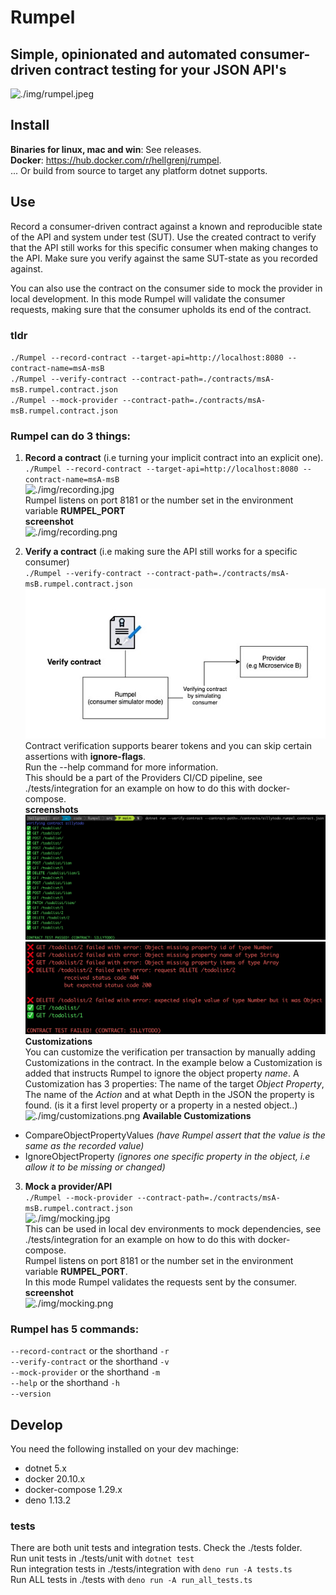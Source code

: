 # Rumpel
## Simple, opinionated and automated consumer-driven contract testing for your JSON API's


![./img/rumpel.jpeg](./img/rumpel.jpeg)

## Install   
**Binaries for linux, mac and win**: See releases.  
**Docker**:   https://hub.docker.com/r/hellgrenj/rumpel.  
... Or build from source to target any platform dotnet supports.  

## Use


Record a consumer-driven contract against a known and reproducible state of the API and system under test (SUT). Use the created contract to verify that the API still works for this specific consumer when making changes to the API. Make sure you verify against the same SUT-state as you recorded against.  

You can also use the contract on the consumer side to mock the provider in local development. In this mode Rumpel will validate the consumer requests, making sure that the consumer upholds its end of the contract.  

### tldr
``./Rumpel --record-contract --target-api=http://localhost:8080 --contract-name=msA-msB``  
``./Rumpel --verify-contract --contract-path=./contracts/msA-msB.rumpel.contract.json``  
``./Rumpel --mock-provider --contract-path=./contracts/msA-msB.rumpel.contract.json``  
### Rumpel can do **3** things:     
 1. **Record a contract** (i.e turning your implicit contract into an explicit one).   
``./Rumpel --record-contract --target-api=http://localhost:8080 --contract-name=msA-msB``  
![./img/recording.jpg](./img/recording.jpg)   
Rumpel listens on port 8181 or the number set in the environment variable **RUMPEL_PORT**   
**screenshot**   
![./img/recording.png](./img/recording.png)  

2. **Verify a contract** (i.e making sure the API still works for a specific consumer)   
``./Rumpel --verify-contract --contract-path=./contracts/msA-msB.rumpel.contract.json``  
![./img/verifying.jpg](./img/verifying.jpg)     
Contract verification supports bearer tokens and you can skip certain assertions with   **ignore-flags**.     
Run the --help command for more information.   
This should be a part of the Providers CI/CD pipeline, see ./tests/integration for an example on how to do this with docker-compose.  
**screenshots**  
![./img/successfulVerification.png](./img/successfulVerification.png)  
![./img/failedVerification.png](./img/failedVerification.png)   
**Customizations**  
You can customize the verification per transaction by manually adding Customizations in the contract. In the example below a Customization is added that instructs Rumpel to ignore the object property *name*. A Customization has 3 properties: The name of the target *Object Property*, The name of the *Action* and at what Depth in the JSON the property is found. (is it a first level property or a property in a nested object..)
![./img/customizations.png](./img/customizations.png) 
**Available Customizations**  
- CompareObjectPropertyValues *(have Rumpel assert that the value is the same as the recorded value)*  
- IgnoreObjectProperty *(ignores one specific property in the object, i.e allow it to be missing or changed)*  


3. **Mock a provider/API**  
``./Rumpel --mock-provider --contract-path=./contracts/msA-msB.rumpel.contract.json``   
![./img/mocking.jpg](./img/mocking.jpg)  
This can be used in local dev environments to mock dependencies, see ./tests/integration for an example on how to do this with docker-compose.  
Rumpel listens on port 8181 or the number set in the environment variable **RUMPEL_PORT**.    
In this mode Rumpel validates the requests sent by the consumer.  
**screenshot**  
![./img/mocking.png](./img/mocking.png) 

### Rumpel has 5 commands:

``--record-contract`` or the shorthand ``-r``  
``--verify-contract`` or the shorthand ``-v``  
``--mock-provider`` or the shorthand ``-m``  
``--help`` or the shorthand ``-h``  
``--version``   

## Develop 

You need the following installed on your dev machinge:  
* dotnet 5.x
* docker 20.10.x
* docker-compose 1.29.x
* deno 1.13.2

### tests
There are both unit tests and integration tests. Check the ./tests folder.    
Run unit tests in ./tests/unit with ``dotnet test``   
Run integration tests in ./tests/integration with ``deno run -A tests.ts``   
Run ALL tests in ./tests with ``deno run -A run_all_tests.ts`` 



